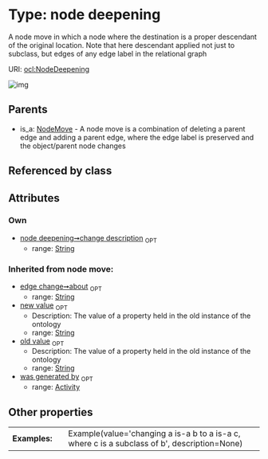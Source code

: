 
# Type: node deepening


A node move in which a node where the destination is a proper descendant of the original location. Note that here descendant applied not just to subclass, but edges of any edge label in the relational graph

URI: [ocl:NodeDeepening](http://w3id.org/oclNodeDeepening)


![img](http://yuml.me/diagram/nofunky;dir:TB/class/[NodeMove],[NodeMove]^-[NodeDeepening&#124;change_description:string%20%3F;about(i):string%20%3F;old_value(i):string%20%3F;new_value(i):string%20%3F],[Activity])

## Parents

 *  is_a: [NodeMove](NodeMove.md) - A node move is a combination of deleting a parent edge and adding a parent edge, where the edge label is preserved and the object/parent node changes

## Referenced by class


## Attributes


### Own

 * [node deepening➞change description](node_deepening_change_description.md)  <sub>OPT</sub>
    * range: [String](types/String.md)

### Inherited from node move:

 * [edge change➞about](edge_change_about.md)  <sub>OPT</sub>
    * range: [String](types/String.md)
 * [new value](new_value.md)  <sub>OPT</sub>
    * Description: The value of a property held in the old instance of the ontology
    * range: [String](types/String.md)
 * [old value](old_value.md)  <sub>OPT</sub>
    * Description: The value of a property held in the old instance of the ontology
    * range: [String](types/String.md)
 * [was generated by](was_generated_by.md)  <sub>OPT</sub>
    * range: [Activity](Activity.md)

## Other properties

|  |  |  |
| --- | --- | --- |
| **Examples:** | | Example(value='changing a is-a b to a is-a c, where c is a subclass of b', description=None) |

